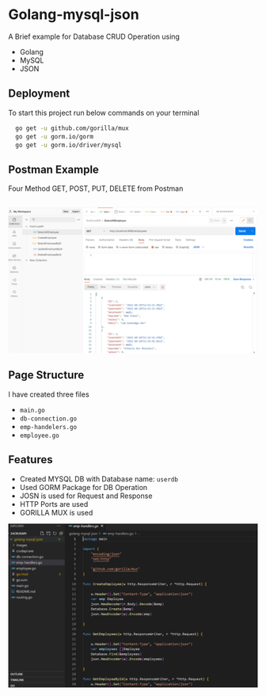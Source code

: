 
# Golang-mysql-json

A Brief example for Database CRUD Operation using 
- Golang
- MySQL
- JSON 









## Deployment

To start this project run below commands on your terminal

```bash
  go get -u github.com/gorilla/mux
  go get -u gorm.io/gorm
  go get -u gorm.io/driver/mysql
```


## Postman Example

Four Method GET, POST, PUT, DELETE from Postman


## 

![App Screenshot](https://github.com/raghunathbhandari/golang-mysql-json/blob/main/images/screen1.PNG?raw=true)




## Page Structure

I have created three files

- `main.go` 
- `db-connection.go` 
- `emp-handelers.go` 
- `employee.go` 



## Features

- Created MYSQL DB with Database name: `userdb`
- Used GORM Package for DB Operation 
- JOSN is used for Request and Response
- HTTP Ports are used
- GORILLA MUX is used


![App Screenshot](https://github.com/raghunathbhandari/golang-mysql-json/blob/main/images/screen2.PNG?raw=true)
